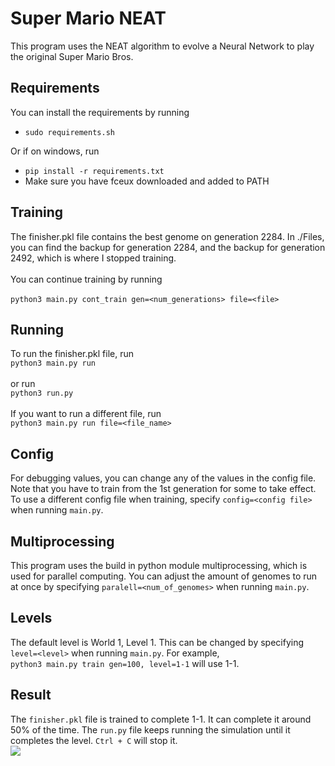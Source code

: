 # Super Mario NEAT
This program uses the NEAT algorithm to evolve a 
Neural Network to play the original Super Mario Bros.

## Requirements
You can install the requirements by running <br >
* `sudo requirements.sh`

Or if on windows, run
* `pip install -r requirements.txt`
* Make sure you have fceux downloaded and added to PATH

## Training
The finisher.pkl file contains the best genome on generation 2284.
In ./Files, you can find the backup for generation 2284, and the backup for generation 2492,
which is where I stopped training. <br />
<br>
You can continue training by running <br>
<br>
`python3 main.py cont_train gen=<num_generations> file=<file>`
<br>

## Running
To run the finisher.pkl file, run
<br>
`python3 main.py run`
<br /><br>
or run <br>
`python3 run.py`
<br>
<br>
If you want to run a different file, run<br>
`python3 main.py run file=<file_name>`
<br>

## Config
For debugging values, you can change any of the values in the config file. Note that you have to train from the 1st generation for some to take effect.
<br>
To use a different config file when training, specify `config=<config file>` when running `main.py`.
<br>
## Multiprocessing
This program uses the build in python module multiprocessing, which is used for parallel computing. You can adjust the amount of genomes
to run at once by specifying `paralell=<num_of_genomes>` when running `main.py`.
<br>
## Levels
The default level is World 1, Level 1. This can be changed by specifying `level=<level>` when running `main.py`. For example, <br>
`python3 main.py train gen=100, level=1-1` will use 1-1.
<br>
## Result
The `finisher.pkl` file is trained to complete 1-1. It can complete it around 50% of the time. The `run.py` file keeps running the
simulation until it completes the level. `Ctrl + C` will stop it.
<br>
<img src="https://media.giphy.com/media/vFKqnCdLPNOKc/giphy.gif">
<br>